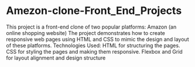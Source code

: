 # Amezon-clone-Front_End_Projects
This project is a front-end clone of two popular platforms: Amazon (an online shopping website)
The project demonstrates how to create responsive web pages using HTML and CSS to mimic the design and layout of these platforms.
Technologies Used:
HTML for structuring the pages.
CSS for styling the pages and making them responsive.
Flexbox and Grid for layout alignment and design structure

